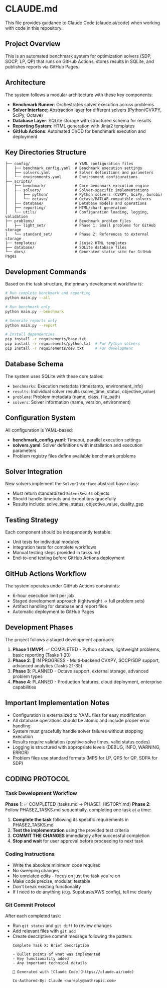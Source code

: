 # CLAUDE.md

This file provides guidance to Claude Code (claude.ai/code) when working with code in this repository.

## Project Overview

This is an automated benchmark system for optimization solvers (SDP, SOCP, LP, QP) that runs on GitHub Actions, stores results in SQLite, and publishes reports via GitHub Pages.

## Architecture

The system follows a modular architecture with these key components:
- **Benchmark Runner**: Orchestrates solver execution across problems
- **Solver Interface**: Abstraction layer for different solvers (Python/CVXPY, SciPy, Octave)
- **Database Layer**: SQLite storage with structured schema for results
- **Reporting System**: HTML generation with Jinja2 templates
- **GitHub Actions**: Automated CI/CD for benchmark execution and deployment

## Key Directories Structure

```
├── config/                    # YAML configuration files
│   ├── benchmark_config.yaml  # Benchmark execution settings
│   ├── solvers.yaml           # Solver definitions and parameters
│   └── environments.yaml      # Environment configurations
├── scripts/
│   ├── benchmark/             # Core benchmark execution engine
│   ├── solvers/               # Solver-specific implementations
│   │   ├── python/            # Python solvers (CVXPY, SciPy, Gurobi)
│   │   └── octave/            # Octave/MATLAB-compatible solvers
│   ├── database/              # Database models and operations
│   ├── reporting/             # HTML/chart generation
│   └── utils/                 # Configuration loading, logging, validation
├── problems/                  # Benchmark problem files
│   ├── light_set/             # Phase 1: Small problems for GitHub storage
│   └── standard_set/          # Phase 2: References to external storage
├── templates/                 # Jinja2 HTML templates
├── database/                  # SQLite database files
└── docs/                      # Generated static site for GitHub Pages
```

## Development Commands

Based on the task structure, the primary development workflow is:

```bash
# Run complete benchmark and reporting
python main.py --all

# Run benchmark only
python main.py --benchmark

# Generate reports only  
python main.py --report

# Install dependencies
pip install -r requirements/base.txt
pip install -r requirements/python.txt  # For Python solvers
pip install -r requirements/dev.txt     # For development
```

## Database Schema

The system uses SQLite with these core tables:
- `benchmarks`: Execution metadata (timestamp, environment_info)
- `results`: Individual solver results (solve_time, status, objective_value)
- `problems`: Problem metadata (name, class, file_path)
- `solvers`: Solver information (name, version, environment)

## Configuration System

All configuration is YAML-based:
- **benchmark_config.yaml**: Timeout, parallel execution settings
- **solvers.yaml**: Solver definitions with installation and execution parameters
- Problem registry files define available benchmark problems

## Solver Integration

New solvers implement the `SolverInterface` abstract base class:
- Must return standardized `SolverResult` objects
- Should handle timeouts and exceptions gracefully
- Results include: solve_time, status, objective_value, duality_gap

## Testing Strategy

Each component should be independently testable:
- Unit tests for individual modules
- Integration tests for complete workflows
- Manual testing steps provided in tasks.md
- End-to-end testing before GitHub Actions deployment

## GitHub Actions Workflow

The system operates under GitHub Actions constraints:
- 6-hour execution limit per job
- Staged development approach (lightweight → full problem sets)
- Artifact handling for database and report files
- Automatic deployment to GitHub Pages

## Development Phases

The project follows a staged development approach:
1. **Phase 1 (MVP)**: ✅ COMPLETED - Python solvers, lightweight problems, basic reporting (Tasks 1-20)
2. **Phase 2**: 🚧 IN PROGRESS - Multi-backend CVXPY, SOCP/SDP support, advanced analytics (Tasks 21-35)
3. **Phase 3**: PLANNED - Octave support, external storage, advanced problem types
4. **Phase 4**: PLANNED - Production features, cloud deployment, enterprise capabilities

## Important Implementation Notes

- Configuration is externalized to YAML files for easy modification
- All database operations should be atomic and include proper error handling
- System must gracefully handle solver failures without stopping execution
- Results require validation (positive solve times, valid status codes)
- Logging is structured with appropriate levels (DEBUG, INFO, WARNING, ERROR)
- Problem files use standard formats (MPS for LP, QPS for QP, SDPA for SDP)

## CODING PROTOCOL

### Task Development Workflow
**Phase 1**: ✅ COMPLETED (tasks.md → PHASE1_HISTORY.md)
**Phase 2**: Follow PHASE2_TASKS.md sequentially, completing one task at a time:
1. **Complete the task** following its specific requirements in PHASE2_TASKS.md
2. **Test the implementation** using the provided test criteria  
3. **COMMIT THE CHANGES** immediately after successful completion
4. **Stop and wait** for user approval before proceeding to next task

### Coding Instructions
- Write the absolute minimum code required
- No sweeping changes
- No unrelated edits - focus on just the task you're on
- Make code precise, modular, testable
- Don't break existing functionality
- If I need to do anything (e.g. Supabase/AWS config), tell me clearly

### Git Commit Protocol
After each completed task:
- Run `git status` and `git diff` to review changes
- Add relevant files with `git add`
- Create descriptive commit message following the pattern:
  ```
  Complete Task X: Brief description
  
  - Bullet points of what was implemented
  - Key functionality added
  - Any important technical details
  
  🤖 Generated with [Claude Code](https://claude.ai/code)
  
  Co-Authored-By: Claude <noreply@anthropic.com>
  ```

